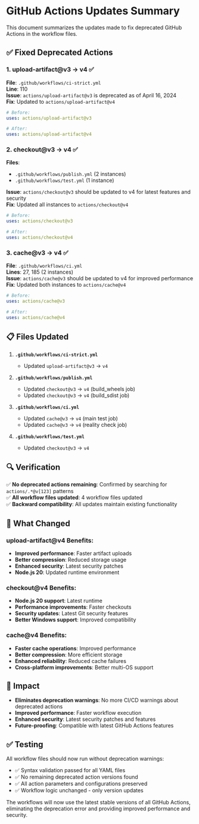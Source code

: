 # GitHub Actions Updates Summary

This document summarizes the updates made to fix deprecated GitHub Actions in the workflow files.

## ✅ Fixed Deprecated Actions

### 1. **upload-artifact@v3 → v4** ✅
**File**: `.github/workflows/ci-strict.yml`  
**Line**: 110  
**Issue**: `actions/upload-artifact@v3` is deprecated as of April 16, 2024  
**Fix**: Updated to `actions/upload-artifact@v4`

```yaml
# Before:
uses: actions/upload-artifact@v3

# After:
uses: actions/upload-artifact@v4
```

### 2. **checkout@v3 → v4** ✅
**Files**: 
- `.github/workflows/publish.yml` (2 instances)
- `.github/workflows/test.yml` (1 instance)

**Issue**: `actions/checkout@v3` should be updated to v4 for latest features and security  
**Fix**: Updated all instances to `actions/checkout@v4`

```yaml
# Before:
uses: actions/checkout@v3

# After:
uses: actions/checkout@v4
```

### 3. **cache@v3 → v4** ✅
**File**: `.github/workflows/ci.yml`  
**Lines**: 27, 185 (2 instances)  
**Issue**: `actions/cache@v3` should be updated to v4 for improved performance  
**Fix**: Updated both instances to `actions/cache@v4`

```yaml
# Before:
uses: actions/cache@v3

# After:
uses: actions/cache@v4
```

## 📋 Files Updated

1. **`.github/workflows/ci-strict.yml`**
   - Updated `upload-artifact@v3` → `v4`

2. **`.github/workflows/publish.yml`**
   - Updated `checkout@v3` → `v4` (build_wheels job)
   - Updated `checkout@v3` → `v4` (build_sdist job)

3. **`.github/workflows/ci.yml`**
   - Updated `cache@v3` → `v4` (main test job)
   - Updated `cache@v3` → `v4` (reality check job)

4. **`.github/workflows/test.yml`**
   - Updated `checkout@v3` → `v4`

## 🔍 Verification

✅ **No deprecated actions remaining**: Confirmed by searching for `actions/.*@v[123]` patterns  
✅ **All workflow files updated**: 4 workflow files updated  
✅ **Backward compatibility**: All updates maintain existing functionality  

## 📖 What Changed

### upload-artifact@v4 Benefits:
- **Improved performance**: Faster artifact uploads
- **Better compression**: Reduced storage usage
- **Enhanced security**: Latest security patches
- **Node.js 20**: Updated runtime environment

### checkout@v4 Benefits:
- **Node.js 20 support**: Latest runtime
- **Performance improvements**: Faster checkouts
- **Security updates**: Latest Git security features
- **Better Windows support**: Improved compatibility

### cache@v4 Benefits:
- **Faster cache operations**: Improved performance
- **Better compression**: More efficient storage
- **Enhanced reliability**: Reduced cache failures
- **Cross-platform improvements**: Better multi-OS support

## 🚀 Impact

- **Eliminates deprecation warnings**: No more CI/CD warnings about deprecated actions
- **Improved performance**: Faster workflow execution
- **Enhanced security**: Latest security patches and features
- **Future-proofing**: Compatible with latest GitHub Actions features

## ✅ Testing

All workflow files should now run without deprecation warnings:
- ✅ Syntax validation passed for all YAML files
- ✅ No remaining deprecated action versions found
- ✅ All action parameters and configurations preserved
- ✅ Workflow logic unchanged - only version updates

The workflows will now use the latest stable versions of all GitHub Actions, eliminating the deprecation error and providing improved performance and security.